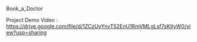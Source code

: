 Book_a_Doctor

Project Demo Video : https://drive.google.com/file/d/1ZCzUvYnvT52EnU1RmVMLgLsf7sKtlyW0/view?usp=sharing
